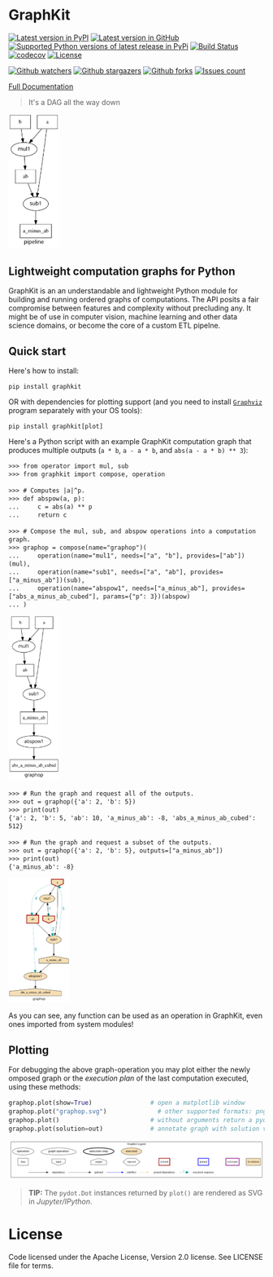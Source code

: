 # GraphKit

[![Latest version in PyPI](https://img.shields.io/pypi/v/graphkit.svg?label=PyPi%20version)](https://img.shields.io/pypi/v/graphkit.svg?label=PyPi%20version)
[![Latest version in GitHub](https://img.shields.io/github/v/release/yahoo/graphkit.svg?label=GitHub%20release&include_prereleases)](https://img.shields.io/github/v/release/yahoo/graphkit.svg?label=GitHub%20release&include_prereleases)
[![Supported Python versions of latest release in PyPi](https://img.shields.io/pypi/pyversions/graphkit.svg?label=Python)](https://img.shields.io/pypi/pyversions/graphkit.svg?label=Python)
[![Build Status](https://travis-ci.org/yahoo/graphkit.svg?branch=master)](https://travis-ci.org/yahoo/graphkit)
[![codecov](https://codecov.io/gh/yahoo/graphkit/branch/master/graph/badge.svg)](https://codecov.io/gh/yahoo/graphkit)
[![License](https://img.shields.io/pypi/l/graphkit.svg)](https://img.shields.io/pypi/l/graphkit.svg)

[![Github watchers](https://img.shields.io/github/watchers/yahoo/graphkit.svg?style=social)](https://img.shields.io/github/watchers/yahoo/graphkit.svg?style=social)
[![Github stargazers](https://img.shields.io/github/stars/yahoo/graphkit.svg?style=social)](https://img.shields.io/github/stars/yahoo/graphkit.svg?style=social)
[![Github forks](https://img.shields.io/github/forks/yahoo/graphkit.svg?style=social)](https://img.shields.io/github/forks/yahoo/graphkit.svg?style=social)
[![Issues count](http://img.shields.io/github/issues/yahoo/graphkit.svg?style=social)](http://img.shields.io/github/issues/yahoo/graphkit.svg?style=social)

[Full Documentation](https://pythonhosted.org/graphkit/)

> It's a DAG all the way down

<img src="docs/source/images/barebone_2ops.svg" width=100
 alt="simple graphkit computation">

## Lightweight computation graphs for Python

GraphKit is an an understandable and lightweight Python module for building and running
ordered graphs of computations.
The API posits a fair compromise between features and complexity without precluding any.
It might be of use in computer vision, machine learning and other data science domains,
or become the core of a custom ETL pipelne.

## Quick start

Here's how to install:

    pip install graphkit

OR with dependencies for plotting support (and you need to install [`Graphviz`](https://graphviz.org)
program separately with your OS tools):

    pip install graphkit[plot]

Here's a Python script with an example GraphKit computation graph that produces
multiple outputs (`a * b`, `a - a * b`, and `abs(a - a * b) ** 3`):

    >>> from operator import mul, sub
    >>> from graphkit import compose, operation

    >>> # Computes |a|^p.
    >>> def abspow(a, p):
    ...     c = abs(a) ** p
    ...     return c

    >>> # Compose the mul, sub, and abspow operations into a computation graph.
    >>> graphop = compose(name="graphop")(
    ...     operation(name="mul1", needs=["a", "b"], provides=["ab"])(mul),
    ...     operation(name="sub1", needs=["a", "ab"], provides=["a_minus_ab"])(sub),
    ...     operation(name="abspow1", needs=["a_minus_ab"], provides=["abs_a_minus_ab_cubed"], params={"p": 3})(abspow)
    ... )

<img src="docs/source/images/barebone_3ops.svg" width=100
alt="simple graphkit computation">

    >>> # Run the graph and request all of the outputs.
    >>> out = graphop({'a': 2, 'b': 5})
    >>> print(out)
    {'a': 2, 'b': 5, 'ab': 10, 'a_minus_ab': -8, 'abs_a_minus_ab_cubed': 512}

    >>> # Run the graph and request a subset of the outputs.
    >>> out = graphop({'a': 2, 'b': 5}, outputs=["a_minus_ab"])
    >>> print(out)
    {'a_minus_ab': -8}

<img src="docs/source/images/executed_3ops.svg" width=120
 alt="simple graphkit computation">

As you can see, any function can be used as an operation in GraphKit, even ones imported from system modules!


## Plotting

For debugging the above graph-operation you may plot either the newly omposed graph or the *execution plan* of the last computation executed,
using these methods:

```python
graphop.plot(show=True)                # open a matplotlib window
graphop.plot("graphop.svg")              # other supported formats: png, jpg, pdf, ...
graphop.plot()                         # without arguments return a pydot.DOT object
graphop.plot(solution=out)             # annotate graph with solution values
```

![Graphkit Legend](docs/source/images/GraphkitLegend.svg "Graphkit Legend")

> **TIP:** The `pydot.Dot` instances returned by `plot()` are rendered as SVG in *Jupyter/IPython*.

# License

Code licensed under the Apache License, Version 2.0 license. See LICENSE file for terms.
